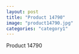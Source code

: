 ```yaml
---
layout: post
title: "Product 14790"
image: "product14790.jpg"
categories: "category1"
---
```

Product 14790
